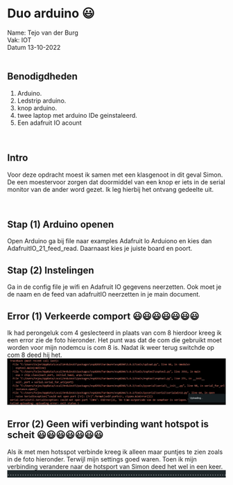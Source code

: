# Duo arduino :smiley:
Name: Tejo van der Burg 
<br>
Vak: IOT
<br>
Datum 13-10-2022
<br>
<br>

## Benodigdheden 
1. Arduino.
2. Ledstrip arduino.
3. knop arduino.
4. twee laptop met arduino IDe geinstaleerd.
5. Een adafruit IO acount
<br>


## Intro 
Voor deze opdracht moest ik samen met een klasgenoot in dit geval Simon. De een moestervoor zorgen dat doormiddel van een knop er iets in de serial monitor van de ander word gezet. Ik leg hierbij het ontvang gedeelte uit.

<br>

## Stap (1) Arduino openen
Open Arduino ga bij file naar examples Adafruit Io Arduiono en kies dan AdafruitIO_21_feed_read. Daarnaast kies je juiste board en poort.
<br>

## Stap (2) Instelingen 
Ga in de config file je wifi en Adafruit IO gegevens neerzetten. Ook moet je de naam en de feed van adafruitIO neerzetten in je main document.


## Error (1) Verkeerde comport :smiley::smiley::smiley::smiley::smiley::smiley::smiley:
Ik had perongeluk com 4 geslecteerd in plaats van com 8 hierdoor kreeg ik een error zie de foto hieronder. Het punt was dat de com die gebruikt moet worden voor mijn nodemcu is com 8 is. Nadat ik weer terug switchde op com 8 deed hij het.
![Error van foute com](iot_images/comerror.jfif)
<br>

## Error (2) Geen wifi verbinding want hotspot is scheit :smiley::smiley::smiley::smiley::smiley::smiley::smiley:
Als ik met men hotsspot verbinde kreeg ik alleen maar puntjes te zien zoals in de foto hieronder. Terwijl mijn settings goed waren. Toen ik mijn verbinding verandere naar de hotsport van Simon deed het wel in een keer.
![veel puntjes](iot_images/puntjeswifi.jfif)
